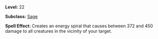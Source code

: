 <!-- TITLE: Spell: Meltdown -->
<!-- SUBTITLE:  -->

**Level:** 22

**Subclass:** [Sage](sage)

**Spell Effect:** Creates an energy spiral that causes between 372 and 450 damage to all creatures in the vicinity of your target.